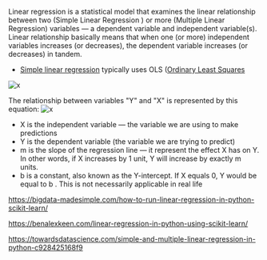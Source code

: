 Linear regression is a statistical model that examines the linear relationship between two (Simple Linear Regression ) 
or more (Multiple Linear Regression) variables — a dependent variable and independent variable(s). 
Linear relationship basically means that when one (or more) independent variables increases (or decreases), 
the dependent variable increases (or decreases) in tandem.
* [Simple linear regression](https://en.wikipedia.org/wiki/Simple_linear_regression) typically uses OLS ([Ordinary Least Squares](https://en.wikipedia.org/wiki/Ordinary_least_squares)

![x](https://i.imgur.com/RqJmngb.png)

The relationship between variables "Y" and "X" is represented by this equation: ![x](https://wikimedia.org/api/rest_v1/media/math/render/svg/968be557dd22b1a2e536b8d22369cfdb37f58703)
* X is the independent variable — the variable we are using to make predictions
* Y is the dependent variable (the variable we are trying to predict)
* m is the slope of the regression line — it represent the effect X has on Y. In other words, if X increases by 1 unit, Y will increase by exactly m units. 
* b is a constant, also known as the Y-intercept. If X equals 0, Y would be equal to b . This is not necessarily applicable in real life

https://bigdata-madesimple.com/how-to-run-linear-regression-in-python-scikit-learn/

https://benalexkeen.com/linear-regression-in-python-using-scikit-learn/

https://towardsdatascience.com/simple-and-multiple-linear-regression-in-python-c928425168f9



